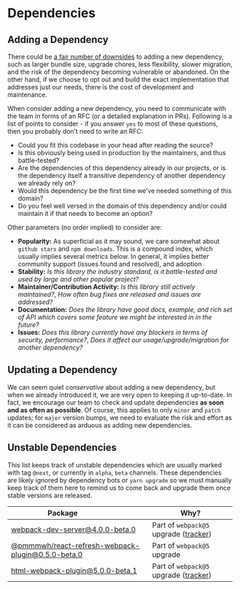 # Dependencies

## Adding a Dependency

There could be [a fair number of downsides](https://github.com/artsy/README/blob/master/playbooks/dependencies.md) to adding a new dependency, such as larger bundle size, upgrade chores, less flexibility, slower migration, and the risk of the dependency becoming vulnerable or abandoned. On the other hand, if we choose to opt out and build the exact implementation that addresses just our needs, there is the cost of development and maintenance.

When consider adding a new dependency, you need to communicate with the team in forms of an RFC (or a detailed explanation in PRs). Following is a list of points to consider - if you answer `yes` to most of these questions, then you probably don’t need to write an RFC:

- Could you fit this codebase in your head after reading the source?
- Is this obviously being used in production by the maintainers, and thus battle-tested?
- Are the dependencies of this dependency already in our projects, or is the dependency itself a transitive dependency of another dependency we already rely on?
- Would this dependency be the first time we’ve needed something of this domain?
- Do you feel well versed in the domain of this dependency and/or could maintain it if that needs to become an option?

Other parameters (no order implied) to consider are:

- **Popularity:** As superficial as it may sound, we care somewhat about `github stars` and `npm downloads`. This is a compound index, which usually implies several metrics below. In general, it implies better community support (issues found and resolved), and adoption
- **Stability:** _Is this library the industry standard, is it battle-tested and used by large and other popular project?_
- **Maintainer/Contribution Activity:** _Is this library still actively maintained?_, _How often bug fixes are released and issues are addressed?_
- **Documentation:** _Does the library have good docs, example, and rich set of API which covers some feature we might be interested in in the future?_
- **Issues:** _Does this library currently have any blockers in terms of security, performance?_, _Does it affect our usage/upgrade/migration for another dependency?_

## Updating a Dependency

We can seem quiet _conservative_ about adding a new dependency, but when we already introduced it, we are very open to keeping it up-to-date. In fact, we encourage our team to check and update dependencies **as soon and as often as possible**. Of course, this applies to only `minor` and `patch` updates; for `major` version bumps, we need to evaluate the risk and effort as it can be considered as arduous as adding new dependencies.

## Unstable Dependencies

This list keeps track of unstable dependencies which are usually marked with tag `@next`, or currently in `alpha`, `beta` channels. These dependencies are likely ignored by dependency bots or `yarn upgrade` so we must manually keep track of them here to remind us to come back and upgrade them once stable versions are released.

| Package                                                                                                     | Why?                                                                                                 |
| ----------------------------------------------------------------------------------------------------------- | ---------------------------------------------------------------------------------------------------- |
| [webpack-dev-server@4.0.0-beta.0](https://github.com/webpack/webpack-dev-server)                            | Part of `webpack@5` upgrade ([tracker](https://github.com/webpack/webpack-dev-server/milestone/4))   |
| [@pmmmwh/react-refresh-webpack-plugin@0.5.0-beta.0](https://github.com/pmmmwh/react-refresh-webpack-plugin) | Part of `webpack@5` upgrade                                                                          |
| [html-webpack-plugin@5.0.0-beta.1](https://github.com/jantimon/html-webpack-plugin)                         | Part of `webpack@5` upgrade ([tracker](https://github.com/jantimon/html-webpack-plugin/issues/1527)) |
